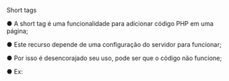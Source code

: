 Short tags

● A short tag é uma funcionalidade para adicionar código PHP em uma
página;

● Este recurso depende de uma configuração do servidor para funcionar;

● Por isso é desencorajado seu uso, pode ser que o código não funcione;

● Ex:

<? echo “teste”; ?>